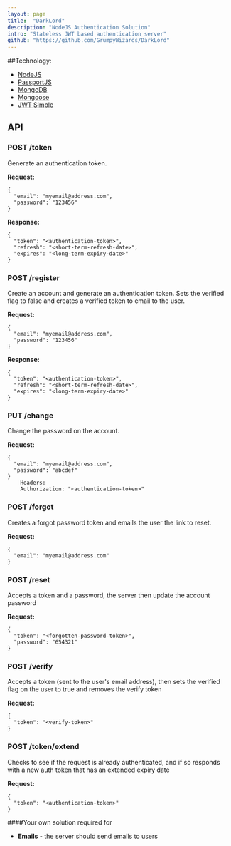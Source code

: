 ```yaml
---
layout: page
title:  "DarkLord"
description: "NodeJS Authentication Solution"
intro: "Stateless JWT based authentication server"
github: "https://github.com/GrumpyWizards/DarkLord"
---
```


##Technology:

- [NodeJS](http://nodejs.org/)
- [PassportJS](http://passportjs.org/)
- [MongoDB](http://www.mongodb.org/)
- [Mongoose](http://mongoosejs.com/)
- [JWT Simple](https://www.npmjs.org/package/jwt-simple)

## API

### POST /token
Generate an authentication token.

**Request:**

    {
      "email": "myemail@address.com",
      "password": "123456"
    }

**Response:**

    {
      "token": "<authentication-token>",
      "refresh": "<short-term-refresh-date>",
      "expires": "<long-term-expiry-date>"
    }

### POST /register
Create an account and generate an authentication token. Sets the verified flag to false and creates a verified token to email to the user.

**Request:**

    {
      "email": "myemail@address.com",
      "password": "123456"
    }

**Response:**

    {
      "token": "<authentication-token>",
      "refresh": "<short-term-refresh-date>",
      "expires": "<long-term-expiry-date>"
    }

### PUT /change
Change the password on the account.

**Request:**

    {
      "email": "myemail@address.com",
      "password": "abcdef"
    }
		Headers:
		Authorization: "<authentication-token>"

### POST /forgot
Creates a forgot password token and emails the user the link to reset.

**Request:**

    {
      "email": "myemail@address.com"
    }

### POST /reset
Accepts a token and a password, the server then update the account password

**Request:**

    {
      "token": "<forgotten-password-token>",
      "password": "654321"
    }

### POST /verify
Accepts a token (sent to the user's email address), then sets the verified flag on the user to true and removes the verify token

**Request:**

    {
      "token": "<verify-token>"
    }

### POST /token/extend
Checks to see if the request is already authenticated, and if so responds with a new auth token that has an extended expiry date

**Request:**

    {
      "token": "<authentication-token>"
    }

####Your own solution required for

- **Emails** - the server should send emails to users